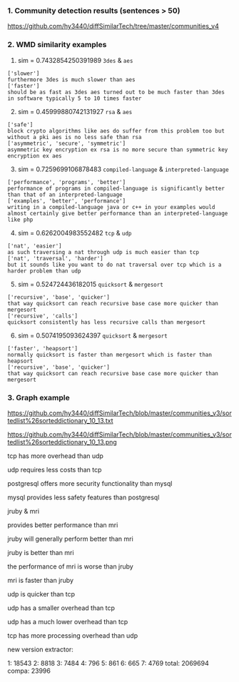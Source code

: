 ### 1. Community detection results (sentences > 50)

https://github.com/hy3440/diffSimilarTech/tree/master/communities_v4

### 2. WMD similarity examples

1. sim = 0.7432854250391989  `3des` & `aes` 

```
['slower']
furthermore 3des is much slower than aes
['faster']
should be as fast as 3des aes turned out to be much faster than 3des in software typically 5 to 10 times faster
```

2. sim = 0.45999880742131927 `rsa` & `aes`

```
['safe']
block crypto algorithms like aes do suffer from this problem too but without a pki aes is no less safe than rsa
['asymmetric', 'secure', 'symmetric']
asymmetric key encryption ex rsa is no more secure than symmetric key encryption ex aes
```

3. sim = 0.7259699106878483 `compiled-language` & `interpreted-language`

```
['performance', 'programs', 'better']
performance of programs in compiled-language is significantly better than that of an interpreted-language
['examples', 'better', 'performance']
writing in a compiled-language java or c++ in your examples would almost certainly give better performance than an interpreted-language like php
```

4. sim = 0.6262004983552482 `tcp` & `udp`

```
['nat', 'easier']
as such traversing a nat through udp is much easier than tcp
['nat', 'traversal', 'harder']
but it sounds like you want to do nat traversal over tcp which is a harder problem than udp
```

5. sim = 0.524724436182015 `quicksort` & `mergesort`

```
['recursive', 'base', 'quicker']
that way quicksort can reach recursive base case more quicker than mergesort
['recursive', 'calls']
quicksort consistently has less recursive calls than mergesort
```

6. sim = 0.5074195093624397 `quicksort` & `mergesort`

```
['faster', 'heapsort']
normally quicksort is faster than mergesort which is faster than heapsort
['recursive', 'base', 'quicker']
that way quicksort can reach recursive base case more quicker than mergesort
```

### 3. Graph example 

https://github.com/hy3440/diffSimilarTech/blob/master/communities_v3/sortedlist%26sorteddictionary_10_13.txt

https://github.com/hy3440/diffSimilarTech/blob/master/communities_v3/sortedlist%26sorteddictionary_10_13.png



tcp has more overhead than udp

udp requires less costs than tcp



postgresql offers more security functionality than mysql

mysql provides less safety features than postgresql



jruby & mri

provides better performance than mri

jruby will generally perform better than mri

jruby is better than mri

the performance of mri is worse than jruby



mri is faster than jruby

udp is quicker than tcp



udp has a smaller overhead than tcp

udp has a much lower overhead than tcp

tcp has more processing overhead than udp



new version extractor:

1: 18543
2: 8818
3: 7484
4: 796
5: 861
6: 665
7: 4769
total: 2069694
compa: 23996